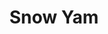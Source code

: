 ---
templateKey: blog-post
featuredpost: false
featuredimage: /assets/Snow_Yam.png
title: Snow Yam
description: Forage
testfield: 832
---